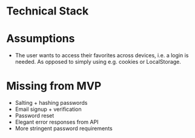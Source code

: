 # Technical Stack

# Assumptions
- The user wants to access their favorites across devices, i.e. a login is needed. As opposed to simply using e.g. cookies or LocalStorage.

# Missing from MVP
- Salting + hashing passwords
- Email signup + verification
- Password reset
- Elegant error responses from API
- More stringent password requirements
